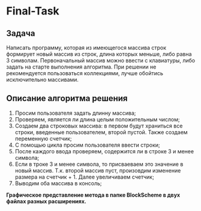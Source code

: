# Final-Task

## Задача

Написать программу, которая из имеющегося массива строк формирует новый массив из строк, длина которых меньше, либо равна 3 символам. Первоначальный массив можно ввести с клавиатуры, либо задать на старте выполнения алгоритма. При решении не рекомендуется пользоваться коллекциями, лучше обойтись исключительно массивами.

## Описание алгоритма решения

1.  Просим пользователя задать длинну массива;
2. Проверяем, является ли длина целым положительным числом;
3. Создаем два строковых массива: в первом будут храниться все строки, введенные пользователем, второй пустой. Также создаем переменную счетчик;
4. С помощью цикла просим пользователя ввести строки;
5. После каждого ввода проверяем, содержится ли в строке 3 и менее символа;
6. Если в троке 3 и менее символа, то присваеваем это значение в новый массив. Т.к. второй массив пуст, произовдим изменение размера на счетчик + 1. Далее увеличиваем счетчик;
7. Выводим оба массива в консоль;

**Графическое представление метода в папке BlockScheme в двух файлах разных расширениях.**
